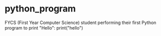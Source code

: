 # python_program
 FYCS (First Year Computer Science) student performing their first Python program to print "Hello":
print("hello")
